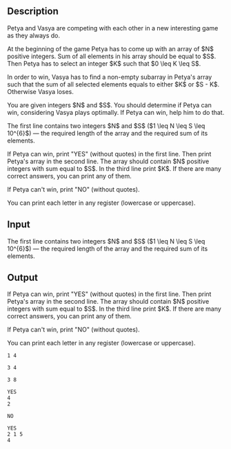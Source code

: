 ## Description

<div><p>Petya and Vasya are competing with each other in a new interesting game as they always do.</p><p>At the beginning of the game Petya has to come up with an array of $N$ positive integers. Sum of all elements in his array should be equal to $S$. Then Petya has to select an integer $K$ such that $0 \leq K \leq S$.</p><p>In order to win, Vasya has to find a non-empty subarray in Petya's array such that the sum of all selected elements equals to either $K$ or $S - K$. Otherwise Vasya loses.</p><p>You are given integers $N$ and $S$. You should determine if Petya can win, considering Vasya plays optimally. If Petya can win, help him to do that.</p></div><div class="input-specification"><p>The first line contains two integers $N$ and $S$ ($1 \leq N \leq S \leq 10^{6}$)&nbsp;— the required length of the array and the required sum of its elements.</p></div><div class="output-specification"><p>If Petya can win, print "<span class="tex-font-style-tt">YES</span>" (without quotes) in the first line. Then print Petya's array in the second line. The array should contain $N$ positive integers with sum equal to $S$. In the third line print $K$. If there are many correct answers, you can print any of them.</p><p>If Petya can't win, print "<span class="tex-font-style-tt">NO</span>" (without quotes).</p><p>You can print each letter in any register (lowercase or uppercase).</p></div>

## Input

<p>The first line contains two integers $N$ and $S$ ($1 \leq N \leq S \leq 10^{6}$)&nbsp;— the required length of the array and the required sum of its elements.</p>

## Output

<p>If Petya can win, print "<span class="tex-font-style-tt">YES</span>" (without quotes) in the first line. Then print Petya's array in the second line. The array should contain $N$ positive integers with sum equal to $S$. In the third line print $K$. If there are many correct answers, you can print any of them.</p><p>If Petya can't win, print "<span class="tex-font-style-tt">NO</span>" (without quotes).</p><p>You can print each letter in any register (lowercase or uppercase).</p>





```input1
1 4
```




```input2
3 4
```




```input3
3 8
```




```output1
YES
4
2
```




```output2
NO
```




```output3
YES
2 1 5
4
```


